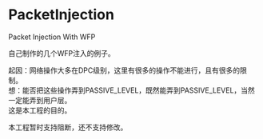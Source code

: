 # PacketInjection
Packet Injection With WFP

自己制作的几个WFP注入的例子。

起因：网络操作大多在DPC级别，这里有很多的操作不能进行，且有很多的限制。  
想：能否把这些操作弄到PASSIVE_LEVEL，既然能弄到PASSIVE_LEVEL，当然一定能弄到用户层。  
这是本工程的目的。

本工程暂时支持阻断，还不支持修改。
